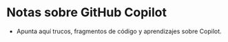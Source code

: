 # Notas sobre GitHub Copilot

- Apunta aquí trucos, fragmentos de código y aprendizajes sobre Copilot.
